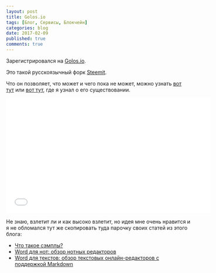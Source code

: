```yaml
---
layout: post
title: Golos.io
tags: [Блог, Сервисы, Блокчейн]
categories: blog
date: 2017-02-09
published: true
comments: true
---
```

Зарегистрировался на [Golos.io](https://golos.io/@omega9).

Это такой русскоязычный форк [Steemit](https://steemit.com/@omega9).

Что он позволяет, что может и чего пока не может, можно узнать [вот тут](https://golos.io/ico) или [вот тут](https://www.linux.org.ru/news/opensource/13198686), где я узнал о его существовании.

<iframe width="560" height="315" src="//www.youtube.com/embed/8a0TPACOu2k" frameborder="0"> </iframe>

Не знаю, взлетит ли и как высоко взлетит, но идея мне очень нравится и я не обломался тут же скопировать туда парочку своих статей из этого блога:
- [Что такое сэмплы?](https://golos.io/ru--muzyka/@omega9/chto-takoe-semply)
- [Word для нот: обзор нотных редакторов](https://golos.io/ru--notnyie/@omega9/word-dlya-not-obzor-notnykh-redaktorov)
- [Word для текстов: обзор текстовых онлайн-редакторов с поддержкой Markdown](https://golos.io/ru--onlaijn/@omega9/word-dlya-tekstov-obzor-tekstovykh-onlain-redaktorov-s-podderzhkoi-markdown)
